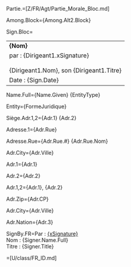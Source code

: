 Partie.=[Z/FR/Agt/Partie_Morale_Bloc.md]

Among.Block={Among.Alt2.Block}

Sign.Bloc=<table><tr><td><b>{Nom}</b></td></tr><tr><td>par : {Dirigeant1.xSignature}<br><br>{Dirigeant1.Nom}, son {Dirigeant1.Titre}</td></tr><tr><td>Date : {Sign.Date}</td></tr></table>
  
Name.Full={Name.Given} {EntityType}

Entity={FormeJuridique}

Siège.Adr.1,2={Adr.1} {Adr.2}

Adresse.1={Adr.Rue}

Adresse.Rue={Adr.Rue.#} {Adr.Rue.Nom}

Adr.City={Adr.Ville}

Adr.1={Adr.1}

Adr.2={Adr.2}

Adr.1,2={Adr.1}, {Adr.2}

Adr.Zip={Adr.CP}

Adr.City={Adr.Ville}

Adr.Nation={Adr.3}

SignBy.FR=Par : <u>{xSignature}</u><br/>Nom : {Signer.Name.Full}<br/>Titre : {Signer.Title}

=[U/class/FR_ID.md]
